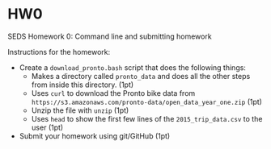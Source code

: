 # HW0
SEDS Homework 0: Command line and submitting homework

Instructions for the homework:
* Create a `download_pronto.bash` script that does the following things:
  * Makes a directory called `pronto_data` and does all the other steps from inside this directory. (1pt)
  * Uses `curl` to download the Pronto bike data from `https://s3.amazonaws.com/pronto-data/open_data_year_one.zip` (1pt)
  * Unzip the file with `unzip` (1pt)
  * Uses `head` to show the first few lines of the `2015_trip_data.csv` to the user (1pt)
* Submit your homework using git/GitHub (1pt)
